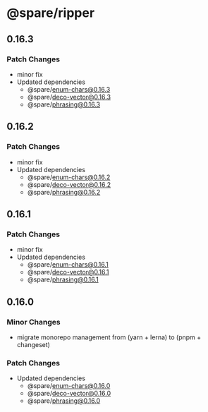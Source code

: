 # @spare/ripper

## 0.16.3

### Patch Changes

- minor fix
- Updated dependencies
  - @spare/enum-chars@0.16.3
  - @spare/deco-vector@0.16.3
  - @spare/phrasing@0.16.3

## 0.16.2

### Patch Changes

- minor fix
- Updated dependencies
  - @spare/enum-chars@0.16.2
  - @spare/deco-vector@0.16.2
  - @spare/phrasing@0.16.2

## 0.16.1

### Patch Changes

- minor fix
- Updated dependencies
  - @spare/enum-chars@0.16.1
  - @spare/deco-vector@0.16.1
  - @spare/phrasing@0.16.1

## 0.16.0

### Minor Changes

- migrate monorepo management from (yarn + lerna) to (pnpm + changeset)

### Patch Changes

- Updated dependencies
  - @spare/enum-chars@0.16.0
  - @spare/deco-vector@0.16.0
  - @spare/phrasing@0.16.0
